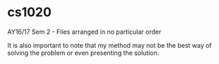 # cs1020
AY16/17 Sem 2 - Files arranged in no particular order

It is also important to note that my method may not be the best way of solving the problem or even presenting the solution.
